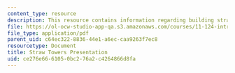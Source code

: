 ```yaml
---
content_type: resource
description: This resource contains information regarding building straw towers.
file: https://ol-ocw-studio-app-qa.s3.amazonaws.com/courses/11-124-introduction-to-education-looking-forward-and-looking-back-on-education-fall-2011/ce276e6661050bc276a2c4264866d8fa_MIT11_124F11_strawpres.pdf
file_type: application/pdf
parent_uid: c64ec322-8836-44e1-a6ec-caa9263f7ec8
resourcetype: Document
title: Straw Towers Presentation
uid: ce276e66-6105-0bc2-76a2-c4264866d8fa
---
```

